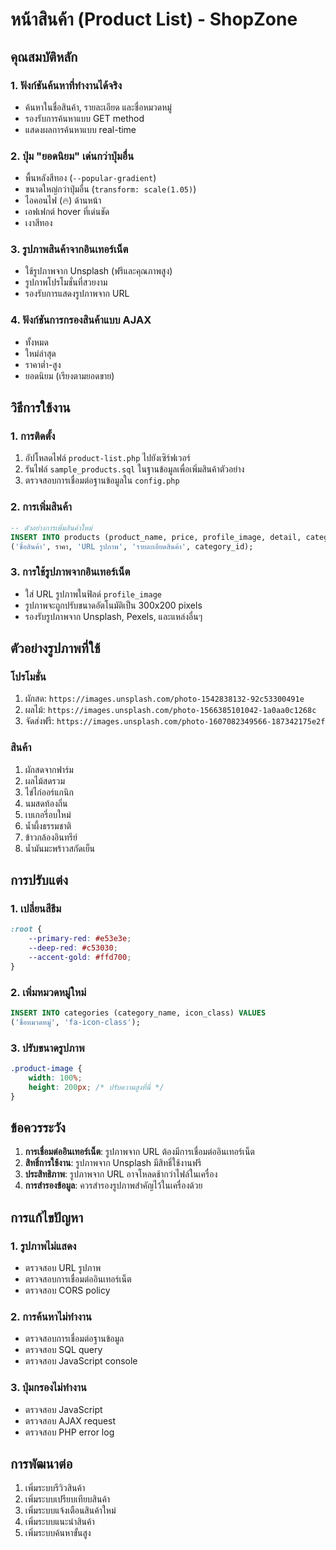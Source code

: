 # หน้าสินค้า (Product List) - ShopZone

## คุณสมบัติหลัก

### 1. ฟังก์ชันค้นหาที่ทำงานได้จริง
- ค้นหาในชื่อสินค้า, รายละเอียด และชื่อหมวดหมู่
- รองรับการค้นหาแบบ GET method
- แสดงผลการค้นหาแบบ real-time

### 2. ปุ่ม "ยอดนิยม" เด่นกว่าปุ่มอื่น
- พื้นหลังสีทอง (`--popular-gradient`)
- ขนาดใหญ่กว่าปุ่มอื่น (`transform: scale(1.05)`)
- ไอคอนไฟ (🔥) ด้านหน้า
- เอฟเฟกต์ hover ที่เด่นชัด
- เงาสีทอง

### 3. รูปภาพสินค้าจากอินเทอร์เน็ต
- ใช้รูปภาพจาก Unsplash (ฟรีและคุณภาพสูง)
- รูปภาพโปรโมชั่นที่สวยงาม
- รองรับการแสดงรูปภาพจาก URL

### 4. ฟังก์ชันการกรองสินค้าแบบ AJAX
- ทั้งหมด
- ใหม่ล่าสุด
- ราคาต่ำ-สูง
- ยอดนิยม (เรียงตามยอดขาย)

## วิธีการใช้งาน

### 1. การติดตั้ง
1. อัปโหลดไฟล์ `product-list.php` ไปยังเซิร์ฟเวอร์
2. รันไฟล์ `sample_products.sql` ในฐานข้อมูลเพื่อเพิ่มสินค้าตัวอย่าง
3. ตรวจสอบการเชื่อมต่อฐานข้อมูลใน `config.php`

### 2. การเพิ่มสินค้า
```sql
-- ตัวอย่างการเพิ่มสินค้าใหม่
INSERT INTO products (product_name, price, profile_image, detail, category_id) VALUES 
('ชื่อสินค้า', ราคา, 'URL รูปภาพ', 'รายละเอียดสินค้า', category_id);
```

### 3. การใช้รูปภาพจากอินเทอร์เน็ต
- ใส่ URL รูปภาพในฟิลด์ `profile_image`
- รูปภาพจะถูกปรับขนาดอัตโนมัติเป็น 300x200 pixels
- รองรับรูปภาพจาก Unsplash, Pexels, และแหล่งอื่นๆ

## ตัวอย่างรูปภาพที่ใช้

### โปรโมชั่น
1. ผักสด: `https://images.unsplash.com/photo-1542838132-92c53300491e`
2. ผลไม้: `https://images.unsplash.com/photo-1566385101042-1a0aa0c1268c`
3. จัดส่งฟรี: `https://images.unsplash.com/photo-1607082349566-187342175e2f`

### สินค้า
1. ผักสดจากฟาร์ม
2. ผลไม้สดรวม
3. ไข่ไก่ออร์แกนิก
4. นมสดท้องถิ่น
5. เบเกอรี่อบใหม่
6. น้ำผึ้งธรรมชาติ
7. ข้าวกล้องอินทรีย์
8. น้ำมันมะพร้าวสกัดเย็น

## การปรับแต่ง

### 1. เปลี่ยนสีธีม
```css
:root {
    --primary-red: #e53e3e;
    --deep-red: #c53030;
    --accent-gold: #ffd700;
}
```

### 2. เพิ่มหมวดหมู่ใหม่
```sql
INSERT INTO categories (category_name, icon_class) VALUES 
('ชื่อหมวดหมู่', 'fa-icon-class');
```

### 3. ปรับขนาดรูปภาพ
```css
.product-image {
    width: 100%;
    height: 200px; /* ปรับความสูงที่นี่ */
}
```

## ข้อควรระวัง

1. **การเชื่อมต่ออินเทอร์เน็ต**: รูปภาพจาก URL ต้องมีการเชื่อมต่ออินเทอร์เน็ต
2. **สิทธิ์การใช้งาน**: รูปภาพจาก Unsplash มีสิทธิ์ใช้งานฟรี
3. **ประสิทธิภาพ**: รูปภาพจาก URL อาจโหลดช้ากว่าไฟล์ในเครื่อง
4. **การสำรองข้อมูล**: ควรสำรองรูปภาพสำคัญไว้ในเครื่องด้วย

## การแก้ไขปัญหา

### 1. รูปภาพไม่แสดง
- ตรวจสอบ URL รูปภาพ
- ตรวจสอบการเชื่อมต่ออินเทอร์เน็ต
- ตรวจสอบ CORS policy

### 2. การค้นหาไม่ทำงาน
- ตรวจสอบการเชื่อมต่อฐานข้อมูล
- ตรวจสอบ SQL query
- ตรวจสอบ JavaScript console

### 3. ปุ่มกรองไม่ทำงาน
- ตรวจสอบ JavaScript
- ตรวจสอบ AJAX request
- ตรวจสอบ PHP error log

## การพัฒนาต่อ

1. เพิ่มระบบรีวิวสินค้า
2. เพิ่มระบบเปรียบเทียบสินค้า
3. เพิ่มระบบแจ้งเตือนสินค้าใหม่
4. เพิ่มระบบแนะนำสินค้า
5. เพิ่มระบบค้นหาขั้นสูง 